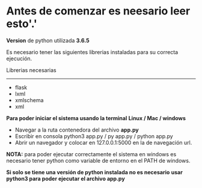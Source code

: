 # Antes de comenzar es neesario leer esto'.'

**Version** de python utilizada **3.6.5**

Es necesario tener las siguientes librerias instaladas
para su correcta ejecución.

Librerias necesarias

-------------------

* flask
* lxml
* xmlschema
* xml

**Para poder iniciar el sistema usando la terminal**
**Linux / Mac / windows**

* Navegar a la ruta contenedora del archivo **app.py**
* Escribir en consola python3 app.py / py app.py / python app.py
* Abrir un navegador y colocar en 127.0.0.1:5000 en la de navegación url.

**NOTA:** para poder ejecutar correctamente el sistema en windows
es necesario tener python como variable de entorno en el PATH de windows.

**Si solo se tiene una versión de python instalada no es necesario**
**usar python3 para poder ejecutar el archivo app.py**
